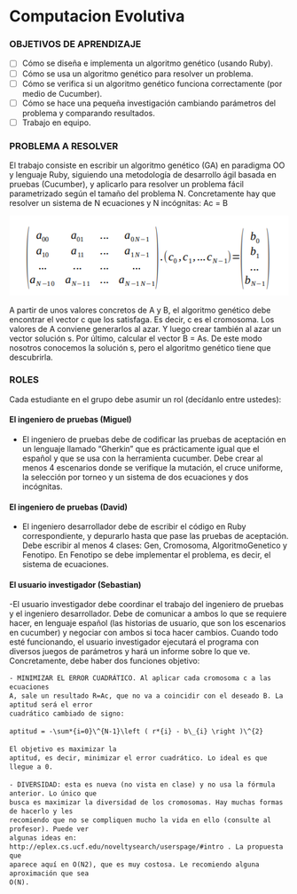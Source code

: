 # Computacion Evolutiva

### OBJETIVOS DE APRENDIZAJE
  - [ ] Cómo se diseña e implementa un algoritmo genético (usando Ruby).
  - [ ] Cómo se usa un algoritmo genético para resolver un problema.
  - [ ] Cómo se verifica si un algoritmo genético funciona correctamente (por medio de Cucumber).
  - [ ] Cómo se hace una pequeña investigación cambiando parámetros del problema y comparando resultados.
  - [ ] Trabajo en equipo.

### PROBLEMA A RESOLVER
El trabajo consiste en escribir un algoritmo genético (GA) en paradigma OO y lenguaje Ruby,
siguiendo una metodología de desarrollo ágil basada en pruebas (Cucumber), y aplicarlo para resolver
un problema fácil parametrizado según el tamaño del problema N. Concretamente hay que resolver un
sistema de N ecuaciones y N incógnitas: Ac = B
 
 ![alt text](assets/prob1.png)

A partir de unos valores concretos de A y B, el algoritmo genético debe encontrar el vector c que los
satisfaga. Es decir, c es el cromosoma.
Los valores de A conviene generarlos al azar. Y luego crear también al azar un vector solución s. Por
último, calcular el vector B = As. De este modo nosotros conocemos la solución s, pero el algoritmo
genético tiene que descubrirla.


### ROLES
Cada estudiante en el grupo debe asumir un rol (decídanlo entre ustedes):
  
  #### El ingeniero de pruebas (Miguel)
  - El ingeniero de pruebas debe de codificar las pruebas de aceptación en un lenguaje llamado
  “Gherkin” que es prácticamente igual que el español y que se usa con la herramienta cucumber.
  Debe crear al menos 4 escenarios donde se verifique la mutación, el cruce uniforme, la
  selección por torneo y un sistema de dos ecuaciones y dos incógnitas.
  
 
  #### El ingeniero de pruebas (David)
  - El ingeniero desarrollador debe de escribir el código en Ruby correspondiente, y depurarlo
  hasta que pase las pruebas de aceptación. Debe escribir al menos 4 clases: Gen, Cromosoma,
  AlgoritmoGenetico y Fenotipo. En Fenotipo se debe implementar el problema, es decir, el
  sistema de ecuaciones.

  #### El usuario investigador (Sebastian)
  -El usuario investigador debe coordinar el trabajo del ingeniero de pruebas y el ingeniero
  desarrollador. Debe de comunicar a ambos lo que se requiere hacer, en lenguaje español (las
  historias de usuario, que son los escenarios en cucumber) y negociar con ambos si toca hacer
  cambios. Cuando todo esté funcionando, el usuario investigador ejecutará el programa con
  diversos juegos de parámetros y hará un informe sobre lo que ve. Concretamente, debe haber
  dos funciones objetivo:
  
    - MINIMIZAR EL ERROR CUADRÁTICO. Al aplicar cada cromosoma c a las ecuaciones
    A, sale un resultado R=Ac, que no va a coincidir con el deseado B. La aptitud será el error
    cuadrático cambiado de signo: 

    aptitud = -\sum*{i=0}\^{N-1}\left ( r*{i} - b\_{i} \right )\^{2}
    
    El objetivo es maximizar la
    aptitud, es decir, minimizar el error cuadrático. Lo ideal es que llegue a 0.
    
    - DIVERSIDAD: esta es nueva (no vista en clase) y no usa la fórmula anterior. Lo único que
    busca es maximizar la diversidad de los cromosomas. Hay muchas formas de hacerlo y les
    recomiendo que no se compliquen mucho la vida en ello (consulte al profesor). Puede ver
    algunas ideas en: http://eplex.cs.ucf.edu/noveltysearch/userspage/#intro . La propuesta que
    aparece aquí en O(N2), que es muy costosa. Le recomiendo alguna aproximación que sea
    O(N).
    

